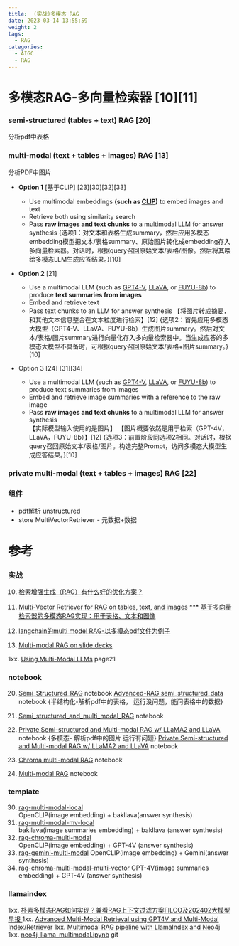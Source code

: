 ```yaml
---
title:  (实战)多模态 RAG
date: 2023-03-14 13:55:59
weight: 2
tags:
  - RAG
categories: 
  - AIGC
  - RAG  
---
```


<p></p>
<!-- more -->


# 多模态RAG-多向量检索器 [10][11]
### semi-structured (tables + text) RAG [20] 
 分析pdf中表格 

### multi-modal (text + tables + images) RAG  [13]
分析PDF中图片
+ **Option 1**  [基于CLIP] [23][30][32][33]
	* Use multimodal embeddings **(such as [CLIP](https://openai.com/research/clip))** to embed images and text
	* Retrieve both using similarity search
	* Pass **raw images and text chunks** to a multimodal LLM for answer synthesis 
   {选项1：对文本和表格生成summary，然后应用多模态embedding模型把文本/表格summary、原始图片转化成embedding存入多向量检索器。对话时，根据query召回原始文本/表格/图像。然后将其喂给多模态LLM生成应答结果。}[10]
  
+ **Option 2**   [21] 
	* Use a multimodal LLM (such as [GPT4-V](https://openai.com/research/gpt-4v-system-card), [LLaVA](https://llava.hliu.cc/), or [FUYU-8b](https://www.adept.ai/blog/fuyu-8b)) to produce **text summaries from images**
	* Embed and retrieve text 
	* Pass text chunks to an LLM for answer synthesis 
  【将图片转成摘要，和其他文本信息整合在文本粒度进行检索】[12]
   {选项2：首先应用多模态大模型（GPT4-V、LLaVA、FUYU-8b）生成图片summary。然后对文本/表格/图片summary进行向量化存入多向量检索器中。当生成应答的多模态大模型不具备时，可根据query召回原始文本/表格+图片summary。}[10]

+ Option 3 [24] [31][34]
	* Use a multimodal LLM (such as [GPT4-V](https://openai.com/research/gpt-4v-system-card), [LLaVA](https://llava.hliu.cc/), or [FUYU-8b](https://www.adept.ai/blog/fuyu-8b)) to produce text summaries from images
	* Embed and retrieve image summaries with a reference to the raw image 
	* Pass **raw images and text chunks** to a multimodal LLM for answer synthesis  
   【实际模型输入使用的是图片】
     【图片概要依然是用于检索（GPT-4V，LLaVA，FUYU-8b）】[12]
    {选项3：前置阶段同选项2相同。对话时，根据query召回原始文本/表格/图片。构造完整Prompt，访问多模态大模型生成应答结果。}[10]

###  private multi-modal (text + tables + images)  RAG [22]


### 组件
+ pdf解析
  unstructured
+ store
  MultiVectorRetriever - 元数据+数据

# 参考
### 实战
10. [检索增强生成（RAG）有什么好的优化方案？](https://www.zhihu.com/question/628651389/answer/3321989558) 

11. [Multi-Vector Retriever for RAG on tables, text, and images](https://blog.langchain.dev/semi-structured-multi-modal-rag/) *** 
    [基于多向量检索器的多模态RAG实现：用于表格、文本和图像](https://blog.csdn.net/lichunericli/article/details/135724777)
   
12. [langchain的multi model RAG-以多模态pdf文件为例子](https://zhuanlan.zhihu.com/p/665814914)

13. [Multi-modal RAG on slide decks](https://blog.langchain.dev/multi-modal-rag-template/)

1xx. [Using Multi-Modal LLMs](https://docs.google.com/presentation/d/19x0dvHGhbJOOUWqvPKrECPi1yI3makcoc-8tFLj9Sos/edit?ref=blog.langchain.dev&pli=1#slide=id.g2642e7050fc_0_370)  page21

### notebook
20. [Semi_Structured_RAG](https://github.com/langchain-ai/langchain/blob/master/cookbook/Semi_Structured_RAG.ipynb)  notebook
    [Advanced-RAG semi_structured_data](https://github.com/www6v/AIGC/blob/master/Advanced-RAG/01_semi_structured_data.ipynb)   notebook  {半结构化-解析pdf中的表格，  运行没问题，能问表格中的数据}
    
21. [Semi_structured_and_multi_modal_RAG](https://github.com/langchain-ai/langchain/blob/master/cookbook/Semi_structured_and_multi_modal_RAG.ipynb) notebook 

22. [Private Semi-structured and Multi-modal RAG w/ LLaMA2 and LLaVA](https://github.com/www6v/AIGC/blob/master/langchain-cookbook/Semi_structured_multi_modal_RAG_LLaMA2.ipynb)  notebook {多模态- 解析pdf中的图片  运行有问题} 
    [Private Semi-structured and Multi-modal RAG w/ LLaMA2 and LLaVA](https://github.com/langchain-ai/langchain/blob/master/cookbook/Semi_structured_multi_modal_RAG_LLaMA2.ipynb) notebook
    
23. [Chroma multi-modal RAG](https://github.com/langchain-ai/langchain/blob/master/cookbook/multi_modal_RAG_chroma.ipynb) notebook

24. [Multi-modal RAG](https://github.com/langchain-ai/langchain/blob/master/cookbook/Multi_modal_RAG.ipynb) notebook

### template    
30. [rag-multi-modal-local](https://github.com/langchain-ai/langchain/tree/master/templates/rag-multi-modal-local)  
    OpenCLIP(image embedding)  + bakllava(answer synthesis)
31. [rag-multi-modal-mv-local](https://github.com/langchain-ai/langchain/tree/master/templates/rag-multi-modal-mv-local)   
    bakllava(image summaries embedding) +  bakllava (answer synthesis)
32. [rag-chroma-multi-modal](https://github.com/langchain-ai/langchain/tree/master/templates/rag-chroma-multi-modal)  
    OpenCLIP(image embedding) + GPT-4V (answer synthesis)
33. [rag-gemini-multi-modal](https://github.com/langchain-ai/langchain/tree/master/templates/rag-gemini-multi-modal) 
    OpenCLIP(image embedding) + Gemini(answer synthesis)
34. [rag-chroma-multi-modal-multi-vector](https://github.com/langchain-ai/langchain/tree/master/templates/rag-chroma-multi-modal-multi-vector) 
    GPT-4V(image summaries embedding) + GPT-4V (answer synthesis)
    
### llamaindex
1xx. [朴素多模态RAG如何实现？兼看RAG上下文过滤方案FILCO及202402大模型早报 ](https://mp.weixin.qq.com/s/93CdvD8FLZjaA7E724bf7g)
1xx. [Advanced Multi-Modal Retrieval using GPT4V and Multi-Modal Index/Retriever](https://docs.llamaindex.ai/en/stable/examples/multi_modal/gpt4v_multi_modal_retrieval/)
1xx. [Multimodal RAG pipeline with LlamaIndex and Neo4j](https://www.llamaindex.ai/blog/multimodal-rag-pipeline-with-llamaindex-and-neo4j-a2c542eb0206)
1xx. [neo4j_llama_multimodal.ipynb](https://github.com/tomasonjo/blogs/blob/master/llm/neo4j_llama_multimodal.ipynb) git